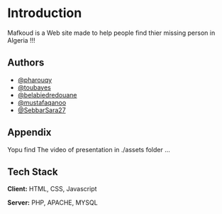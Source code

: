 
# Introduction

Mafkoud is a Web site made to help people find thier missing person in Algeria !!!

## Authors

- [@pharouqy](https://github.com/pharouqy)
- [@toubayes](https://github.com/toubayes)
- [@belabiedredouane](https://github.com/belabiedredouane)
- [@mustafaqanoo]()
- [@SebbarSara27](https://github.com/SebbarSara27)


## Appendix

Yopu find The video of presentation in ./assets folder ... 


## Tech Stack

**Client:** HTML, CSS, Javascript

**Server:** PHP, APACHE, MYSQL


